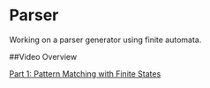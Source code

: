 # Parser

Working on a parser generator using finite automata. 

##Video Overview

[Part 1: Pattern Matching with Finite States](https://youtu.be/aI5OFpD1l9s)
